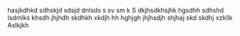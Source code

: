 hasjkdhkd sdhskjd
sdsjd dnlsds s
 sv sm k
S
dkjhsdkhsjhk hgsdhh sdhshd
lsdmlks
khsdh
jhjhdh
skdhkh
xkdjh
hh
hghjgh
jhjhsdjh
shjhaj
skd
skdhj
xzkllk
Aslkjkh
